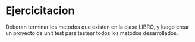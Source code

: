 # Ejercicitacion

Deberan terminar los metodos que existen en la clase LIBRO, y luego crear un proyecto de unit test para testear todos los metodos desarrollados. 
